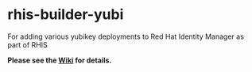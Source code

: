 # rhis-builder-yubi
For adding various yubikey deployments to Red Hat Identity Manager as part of RHIS

**Please see the [Wiki](https://github.com/parmstro/rhis-builder-yubi/wiki/1.-Start-Here) for details.**
